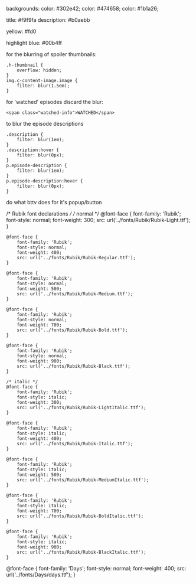 backgrounds:
color: #302e42;
color: #474658;
color: #1b1a26;

title: #f9f9fa
description: #b0aebb

yellow: #fd0

highlight blue: #00b4ff

for the blurring of spoiler thumbnails:

    .h-thumbnail {
        overflow: hidden;
    }
    img.c-content-image.image {
        filter: blur(1.5em);
    }

for 'watched' episodes discard the blur:

    <span class="watched-info">WATCHED</span>

to blur the episode descriptions

    .description {
        filter: blur(1em);
    }
    .description:hover {
        filter: blur(0px);
    }
    p.episode-description {
        filter: blur(1em);
    }
    p.episode-description:hover {
        filter: blur(0px);
    }

do what bttv does for it's popup/button


/* Rubik font declarations */
    /* normal */
    @font-face {
        font-family: 'Rubik';
        font-style: normal;
        font-weight: 300;
        src: url('../fonts/Rubik/Rubik-Light.ttf');
    }

    @font-face {
        font-family: 'Rubik';
        font-style: normal;
        font-weight: 400;
        src: url('../fonts/Rubik/Rubik-Regular.ttf');
    }

    @font-face {
        font-family: 'Rubik';
        font-style: normal;
        font-weight: 500;
        src: url('../fonts/Rubik/Rubik-Medium.ttf');
    }

    @font-face {
        font-family: 'Rubik';
        font-style: normal;
        font-weight: 700;
        src: url('../fonts/Rubik/Rubik-Bold.ttf');
    }

    @font-face {
        font-family: 'Rubik';
        font-style: normal;
        font-weight: 900;
        src: url('../fonts/Rubik/Rubik-Black.ttf');
    }

    /* italic */
    @font-face {
        font-family: 'Rubik';
        font-style: italic;
        font-weight: 300;
        src: url('../fonts/Rubik/Rubik-LightItalic.ttf');
    }

    @font-face {
        font-family: 'Rubik';
        font-style: italic;
        font-weight: 400;
        src: url('../fonts/Rubik/Rubik-Italic.ttf');
    }

    @font-face {
        font-family: 'Rubik';
        font-style: italic;
        font-weight: 500;
        src: url('../fonts/Rubik/Rubik-MediumItalic.ttf');
    }

    @font-face {
        font-family: 'Rubik';
        font-style: italic;
        font-weight: 700;
        src: url('../fonts/Rubik/Rubik-BoldItalic.ttf');
    }

    @font-face {
        font-family: 'Rubik';
        font-style: italic;
        font-weight: 900;
        src: url('../fonts/Rubik/Rubik-BlackItalic.ttf');
    }

@font-face {
    font-family: 'Days';
    font-style: normal;
    font-weight: 400;
    src: url('../fonts/Days/days.ttf');
}
